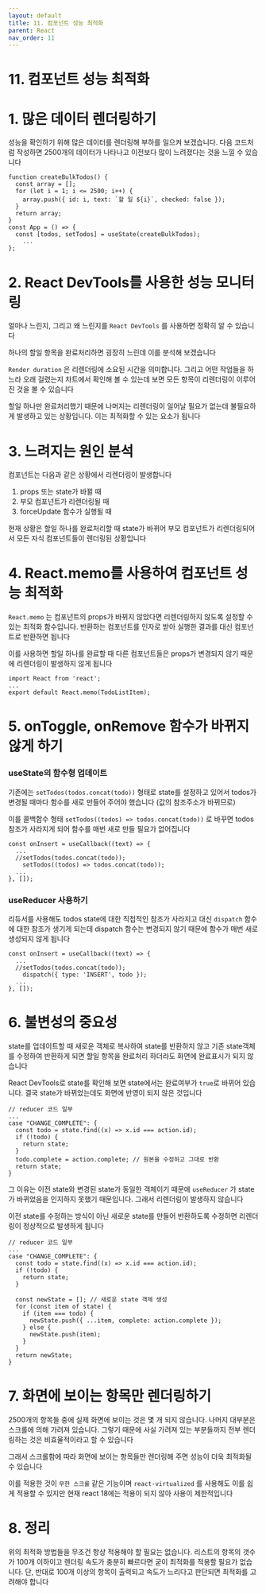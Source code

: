```yaml
---
layout: default
title: 11. 컴포넌트 성능 최적화
parent: React
nav_order: 11
---
```


# 11. 컴포넌트 성능 최적화

# 1. 많은 데이터 렌더링하기

성능을 확인하기 위해 많은 데이터를 렌더링해 부하를 일으켜 보겠습니다. 다음 코드처럼 작성하면 2500개의 데이터가 나타나고 이전보다 많이 느려졌다는 것을 느낄 수 있습니다

```tsx
function createBulkTodos() {
  const array = [];
  for (let i = 1; i <= 2500; i++) {
    array.push({ id: i, text: `할 일 ${i}`, checked: false });
  }
  return array;
}
const App = () => {
  const [todos, setTodos] = useState(createBulkTodos);
	...
};
```

# 2. React DevTools를 사용한 성능 모니터링

얼마나 느린지, 그리고 왜 느린지를 `React DevTools` 를 사용하면 정확히 알 수 있습니다

하나의 할일 항목을 완료처리하면 굉장히 느린데 이를 분석해 보겠습니다

`Render duration` 은 리렌더링에 소요된 시간을 의미합니다. 그리고 어떤 작업들을 하느라 오래 걸렸는지 차트에서 확인해 볼 수 있는데 보면 모든 항목이 리렌더링이 이루어진 것을 볼 수 있습니다

할일 하나만 완료처리했기 때문에 나머지는 리렌더링이 일어날 필요가 없는데 불필요하게 발생하고 있는 상황입니다. 이는 최적화할 수 있는 요소가 됩니다

# 3. 느려지는 원인 분석

컴포넌트는 다음과 같은 상황에서 리렌더링이 발생합니다

1. props 또는 state가 바뀔 때
2. 부모 컴포넌트가 리렌더링될 때
3. forceUpdate 함수가 실행될 때

현재 상황은 할일 하나를 완료처리할 때 state가 바뀌어 부모 컴포넌트가 리렌더링되어서 모든 자식 컴포넌트들이 렌더링된 상황입니다

# 4. React.memo를 사용하여 컴포넌트 성능 최적화

`React.memo` 는 컴포넌트의 props가 바뀌지 않았다면 리렌더링하지 않도록 설정할 수 있는 최적화 함수입니다. 반환하는 컴포넌트를 인자로 받아 실행한 결과를 대신 컴포넌트로 반환하면 됩니다

이를 사용하면 할일 하나를 완료할 때 다른 컴포넌트들은 props가 변경되지 않기 때문에 리렌더링이 발생하지 않게 됩니다

```tsx
import React from 'react';
...
export default React.memo(TodoListItem);
```

# 5. onToggle, onRemove 함수가 바뀌지 않게 하기

### useState의 함수형 업데이트

기존에는 `setTodos(todos.concat(todo))` 형태로 state를 설정하고 있어서 todos가 변경될 때마다 함수를 새로 만들어 주어야 했습니다 (값의 참조주소가 바뀌므로)

이를 콜백함수 형태 `setTodos((todos) => todos.concat(todo))` 로 바꾸면 todos 참조가 사라지게 되어 함수를 매번 새로 만들 필요가 없어집니다

```tsx
const onInsert = useCallback((text) => {
  ...
  //setTodos(todos.concat(todo));
	setTodos((todos) => todos.concat(todo));
  ...
}, []);
```

### useReducer 사용하기

리듀서를 사용해도 todos state에 대한 직접적인 참조가 사라지고 대신 `dispatch` 함수에 대한 참조가 생기게 되는데 dispatch 함수는 변경되지 않기 때문에 함수가 매번 새로 생성되지 않게 됩니다

```tsx
const onInsert = useCallback((text) => {
  ...
  //setTodos(todos.concat(todo));
	dispatch({ type: 'INSERT', todo });
  ...
}, []);
```

# 6. 불변성의 중요성

state를 업데이트할 때 새로운 객체로 복사하여 state를 반환하지 않고 기존 state객체를 수정하여 반환하게 되면 할일 항목을 완료처리 하더라도 화면에 완료표시가 되지 않습니다

React DevTools로 state를 확인해 보면 state에서는 완료여부가 `true`로 바뀌어 있습니다. 결국 state가 바뀌었는데도 화면에 반영이 되지 않은 것입니다

```tsx
// reducer 코드 일부
...
case "CHANGE_COMPLETE": {
  const todo = state.find((x) => x.id === action.id);
  if (!todo) {
    return state;
  }
  todo.complete = action.complete; // 원본을 수정하고 그대로 반환
  return state;
}
```

그 이유는 이전 state와 변경된 state가 동일한 객체이기 때문에 `useReducer` 가 state가 바뀌었음을 인지하지 못했기 때문입니다. 그래서 리렌더링이 발생하지 않습니다

이전 state를 수정하는 방식이 아닌 새로운 state를 만들어 반환하도록 수정하면 리렌더링이 정상적으로 발생하게 됩니다

```tsx
// reducer 코드 일부
...
case "CHANGE_COMPLETE": {
  const todo = state.find((x) => x.id === action.id);
  if (!todo) {
    return state;
  }

  const newState = []; // 새로운 state 객체 생성
  for (const item of state) {
    if (item === todo) {
      newState.push({ ...item, complete: action.complete });
    } else {
      newState.push(item);
    }
  }
  return newState;
}
```

# 7. 화면에 보이는 항목만 렌더링하기

2500개의 항목들 중에 실제 화면에 보이는 것은 몇 개 되지 않습니다. 나머지 대부분은 스크롤에 의해 가려져 있습니다. 그렇기 때문에 사실 가려져 있는 부분들까지 전부 렌더링하는 것은 비효율적이라고 할 수 있습니다

그래서 스크롤함에 따라 화면에 보이는 항목들만 렌더링해 주면 성능이 더욱 최적화될 수 있습니다

이를 적용한 것이 `무한 스크롤` 같은 기능이며 `react-virtualized` 를 사용해도 이를 쉽게 적용할 수 있지만 현재 react 18에는 적용이 되지 않아 사용이 제한적입니다

# 8. 정리

위의 최적화 방법들을 무조건 항상 적용해야 할 필요는 없습니다. 리스트의 항목의 갯수가 100개 이하이고 렌더링 속도가 충분히 빠르다면 굳이 최적화를 적용할 필요가 없습니다. 단, 반대로 100개 이상의 항목이 출력되고 속도가 느리다고 판단되면 최적화를 고려해야 합니다